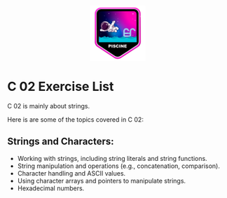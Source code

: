 <p align="center">
  <img src="Tests/Piscine.png" alt="C Piscine Image" width="25%">
</p>

# C 02 Exercise List

C 02 is mainly about strings.



Here is are some of the topics covered in C 02:

## Strings and Characters:

- Working with strings, including string literals and string functions.
- String manipulation and operations (e.g., concatenation, comparison).
- Character handling and ASCII values.
- Using character arrays and pointers to manipulate strings.
- Hexadecimal numbers.
